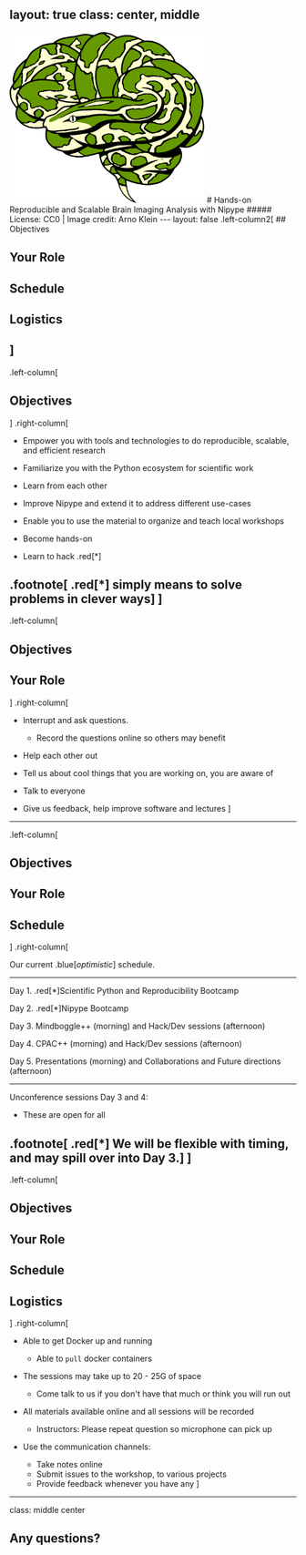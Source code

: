 layout: true
class: center, middle
---
<img src="nipype_logo.svg" height="300px"/>
# Hands-on Reproducible and Scalable Brain Imaging Analysis with Nipype
##### License: CC0 | Image credit: Arno Klein
---
layout: false
.left-column2[
## Objectives

## Your Role

## Schedule

## Logistics
]
---
.left-column[
## Objectives
]
.right-column[
- Empower you with tools and technologies to do reproducible, scalable, and efficient research

- Familiarize you with the Python ecosystem for scientific work

- Learn from each other

- Improve Nipype and extend it to address different use-cases

- Enable you to use the material to organize and teach local workshops

- Become hands-on

- Learn to hack .red[\*]

.footnote[ .red[\*] simply means to solve problems in clever ways]
]
---
.left-column[
## Objectives
## Your Role
]
.right-column[
- Interrupt and ask questions.

  - Record the questions online so others may benefit

- Help each other out

- Tell us about cool things that you are working on, you are aware of

- Talk to everyone

- Give us feedback, help improve software and lectures
]
---
.left-column[
## Objectives
## Your Role
## Schedule
]
.right-column[

Our current .blue[_optimistic_] schedule.

<hr />

Day 1. .red[\*]Scientific Python and Reproducibility Bootcamp

Day 2. .red[\*]Nipype Bootcamp

Day 3. Mindboggle++ (morning) and Hack/Dev sessions (afternoon)

Day 4. CPAC++ (morning) and Hack/Dev sessions (afternoon)

Day 5. Presentations (morning) and Collaborations and Future directions (afternoon)

<hr />
Unconference sessions Day 3 and 4:

  - These are open for all

.footnote[ .red[\*] We will be flexible with timing, and may spill over into Day 3.]
]
---
.left-column[
## Objectives
## Your Role
## Schedule
## Logistics
]
.right-column[
- Able to get Docker up and running

  - Able to `pull` docker containers

- The sessions may take up to 20 - 25G of space

  - Come talk to us if you don't have that much or think you will run out

- All materials available online and all sessions will be recorded

  - Instructors: Please repeat question so microphone can pick up

- Use the communication channels:

  - Take notes online
  - Submit issues to the workshop, to various projects
  - Provide feedback whenever you have any
]
---
class: middle center

## Any questions?
